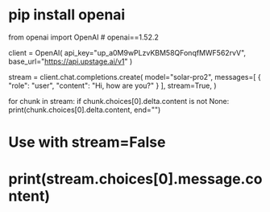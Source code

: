 # pip install openai
 
from openai import OpenAI # openai==1.52.2
 
client = OpenAI(
    api_key="up_a0M9wPLzvKBM58QFonqfMWF562rvV",
    base_url="https://api.upstage.ai/v1"
)
 
stream = client.chat.completions.create(
    model="solar-pro2",
    messages=[
        {
            "role": "user",
            "content": "Hi, how are you?"
        }
    ],
    stream=True,
)
 
for chunk in stream:
    if chunk.choices[0].delta.content is not None:
        print(chunk.choices[0].delta.content, end="")
 
# Use with stream=False
# print(stream.choices[0].message.content)